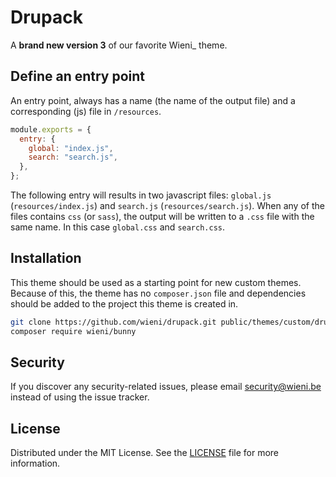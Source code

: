 # Drupack

A **brand new version 3** of our favorite Wieni\_ theme.

## Define an entry point

An entry point, always has a name (the name of the output file) and a corresponding (js) file in `/resources`.

```js
module.exports = {
  entry: {
    global: "index.js",
    search: "search.js",
  },
};
```

The following entry will results in two javascript files: `global.js` (`resources/index.js`) and `search.js` (`resources/search.js`). When any of the files contains `css` (or `sass`), the output will be written to a `.css` file with the same name. In this case `global.css` and `search.css`.

## Installation
This theme should be used as a starting point for new custom themes. 
Because of this, the theme has no `composer.json` file and dependencies 
should be added to the project this theme is created in.

```bash
git clone https://github.com/wieni/drupack.git public/themes/custom/drupack
composer require wieni/bunny
```

## Security
If you discover any security-related issues, please email
[security@wieni.be](mailto:security@wieni.be) instead of using the issue
tracker.

## License
Distributed under the MIT License. See the [LICENSE](LICENSE.md) file
for more information.